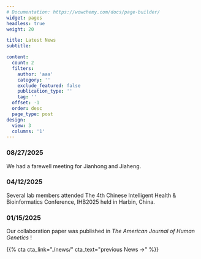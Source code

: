 ```yaml
---
# Documentation: https://wowchemy.com/docs/page-builder/
widget: pages
headless: true
weight: 20

title: Latest News
subtitle: 

content:
  count: 2
  filters:
    author: 'aaa'
    category: ''
    exclude_featured: false
    publication_type: ''
    tag: ''
  offset: -1
  order: desc
  page_type: post
design:
  view: 3
  columns: '1'
---
```

### 08/27/2025 
We had a farewell meeting for Jianhong and Jiaheng. 

### 04/12/2025 
Several lab members attended The 4th Chinese Intelligent Health & Bioinformatics Conference, IHB2025 held in Harbin, China. 

### 01/15/2025 
Our collaboration paper was published in *The American Journal of Human Genetics* !

<!-- ### 08/15/2024 
Our lab got funded from the General Fund of the National Natural Science Foundation of China (NSFC) 2025!
-->
{{% cta cta_link="./news/" cta_text="previous News →" %}}
<!-- 
### 12/09/2022 
We are excited that the Yu lab will be open in April 2023.
### 12/09/2022 
We are excited that the Yu lab will be open in April 2023.
### 12/09/2022 
We are excited that the Yu lab will be open in April 2023.
### 12/09/2022 
We are excited that the Yu lab will be open in April 2023.
[previous News]()

-->
